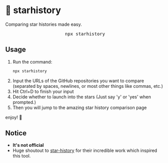 # 🌟 **starhistory**

Comparing star histories made easy.

<pre align="center">npx starhistory</pre>

## Usage

1. Run the command:
   ```bash
   npx starhistory
   ```
2. Input the URLs of the GitHub repositories you want to compare (separated by spaces, newlines, or most other things like commas, etc.)
3. Hit Ctrl+D to finish your input
4. Decide whether to launch into the stars (Just say 'y' or 'yes' when prompted.)
5. Then you will jump to the amazing star history comparison page

enjoy! 🎉

## Notice

- **It's not official**
- Huge shoutout to [star-history](https://github.com/star-history/star-history) for their incredible work which inspired this tool.